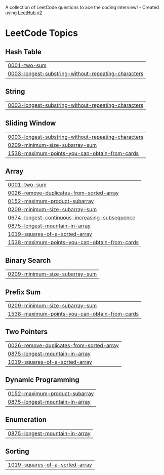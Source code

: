 A collection of LeetCode questions to ace the coding interview! - Created using [LeetHub v2](https://github.com/arunbhardwaj/LeetHub-2.0)
<!---LeetCode Topics Start-->
# LeetCode Topics
## Hash Table
|  |
| ------- |
| [0001-two-sum](https://github.com/dexter2702/Codessey-25/tree/master/0001-two-sum) |
| [0003-longest-substring-without-repeating-characters](https://github.com/dexter2702/Codessey-25/tree/master/0003-longest-substring-without-repeating-characters) |
## String
|  |
| ------- |
| [0003-longest-substring-without-repeating-characters](https://github.com/dexter2702/Codessey-25/tree/master/0003-longest-substring-without-repeating-characters) |
## Sliding Window
|  |
| ------- |
| [0003-longest-substring-without-repeating-characters](https://github.com/dexter2702/Codessey-25/tree/master/0003-longest-substring-without-repeating-characters) |
| [0209-minimum-size-subarray-sum](https://github.com/dexter2702/Codessey-25/tree/master/0209-minimum-size-subarray-sum) |
| [1538-maximum-points-you-can-obtain-from-cards](https://github.com/dexter2702/Codessey-25/tree/master/1538-maximum-points-you-can-obtain-from-cards) |
## Array
|  |
| ------- |
| [0001-two-sum](https://github.com/dexter2702/Codessey-25/tree/master/0001-two-sum) |
| [0026-remove-duplicates-from-sorted-array](https://github.com/dexter2702/Codessey-25/tree/master/0026-remove-duplicates-from-sorted-array) |
| [0152-maximum-product-subarray](https://github.com/dexter2702/Codessey-25/tree/master/0152-maximum-product-subarray) |
| [0209-minimum-size-subarray-sum](https://github.com/dexter2702/Codessey-25/tree/master/0209-minimum-size-subarray-sum) |
| [0674-longest-continuous-increasing-subsequence](https://github.com/dexter2702/Codessey-25/tree/master/0674-longest-continuous-increasing-subsequence) |
| [0875-longest-mountain-in-array](https://github.com/dexter2702/Codessey-25/tree/master/0875-longest-mountain-in-array) |
| [1019-squares-of-a-sorted-array](https://github.com/dexter2702/Codessey-25/tree/master/1019-squares-of-a-sorted-array) |
| [1538-maximum-points-you-can-obtain-from-cards](https://github.com/dexter2702/Codessey-25/tree/master/1538-maximum-points-you-can-obtain-from-cards) |
## Binary Search
|  |
| ------- |
| [0209-minimum-size-subarray-sum](https://github.com/dexter2702/Codessey-25/tree/master/0209-minimum-size-subarray-sum) |
## Prefix Sum
|  |
| ------- |
| [0209-minimum-size-subarray-sum](https://github.com/dexter2702/Codessey-25/tree/master/0209-minimum-size-subarray-sum) |
| [1538-maximum-points-you-can-obtain-from-cards](https://github.com/dexter2702/Codessey-25/tree/master/1538-maximum-points-you-can-obtain-from-cards) |
## Two Pointers
|  |
| ------- |
| [0026-remove-duplicates-from-sorted-array](https://github.com/dexter2702/Codessey-25/tree/master/0026-remove-duplicates-from-sorted-array) |
| [0875-longest-mountain-in-array](https://github.com/dexter2702/Codessey-25/tree/master/0875-longest-mountain-in-array) |
| [1019-squares-of-a-sorted-array](https://github.com/dexter2702/Codessey-25/tree/master/1019-squares-of-a-sorted-array) |
## Dynamic Programming
|  |
| ------- |
| [0152-maximum-product-subarray](https://github.com/dexter2702/Codessey-25/tree/master/0152-maximum-product-subarray) |
| [0875-longest-mountain-in-array](https://github.com/dexter2702/Codessey-25/tree/master/0875-longest-mountain-in-array) |
## Enumeration
|  |
| ------- |
| [0875-longest-mountain-in-array](https://github.com/dexter2702/Codessey-25/tree/master/0875-longest-mountain-in-array) |
## Sorting
|  |
| ------- |
| [1019-squares-of-a-sorted-array](https://github.com/dexter2702/Codessey-25/tree/master/1019-squares-of-a-sorted-array) |
<!---LeetCode Topics End-->